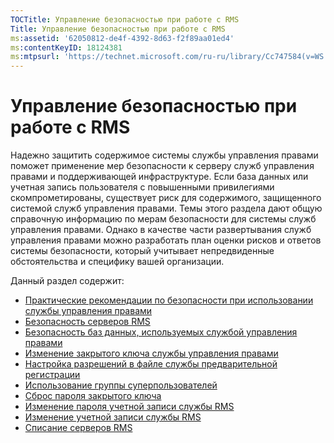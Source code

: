 ```yaml
---
TOCTitle: Управление безопасностью при работе с RMS
Title: Управление безопасностью при работе с RMS
ms:assetid: '62050812-de4f-4392-8d63-f2f89aa01ed4'
ms:contentKeyID: 18124381
ms:mtpsurl: 'https://technet.microsoft.com/ru-ru/library/Cc747584(v=WS.10)'
---
```


Управление безопасностью при работе с RMS
=========================================

Надежно защитить содержимое системы службы управления правами поможет применение мер безопасности к серверу служб управления правами и поддерживающей инфраструктуре. Если база данных или учетная запись пользователя с повышенными привилегиями скомпрометированы, существует риск для содержимого, защищенного системой служб управления правами. Темы этого раздела дают общую справочную информацию по мерам безопасности для системы служб управления правами. Однако в качестве части развертывания служб управления правами можно разработать план оценки рисков и ответов системы безопасности, который учитывает непредвиденные обстоятельства и специфику вашей организации.

Данный раздел содержит:

-   [Практические рекомендации по безопасности при использовании службы управления правами](https://technet.microsoft.com/762037ce-9bee-4d89-bb14-7dd1c004dca3)
-   [Безопасность серверов RMS](https://technet.microsoft.com/7e6c4d3a-6cfb-4e96-9dda-ead83f961a6e)
-   [Безопасность баз данных, используемых службой управления правами](https://technet.microsoft.com/65802f9a-81bc-4398-968a-00c9b1dca2fa)
-   [Изменение закрытого ключа службы управления правами](https://technet.microsoft.com/da32137e-394a-42b2-9552-ba20f4547c23)
-   [Настройка разрешений в файле службы предварительной регистрации](https://technet.microsoft.com/737bb69b-fe26-4057-9569-e632f7bbf295)
-   [Использование группы суперпользователей](https://technet.microsoft.com/0febcb3e-7124-4e51-971a-1013b928d33b)
-   [Сброс пароля закрытого ключа](https://technet.microsoft.com/ceba927e-a7fd-4b06-bb70-5e5d9d6d099c)
-   [Изменение пароля учетной записи службы RMS](https://technet.microsoft.com/435c9cef-b622-48b3-9d4d-4bf5cac7d52d)
-   [Изменение учетной записи службы RMS](https://technet.microsoft.com/f257d66d-b823-41e4-bcb7-7c90eb295238)
-   [Списание серверов RMS](https://technet.microsoft.com/11badb02-62c1-455c-96b7-935bbcb496bc)
